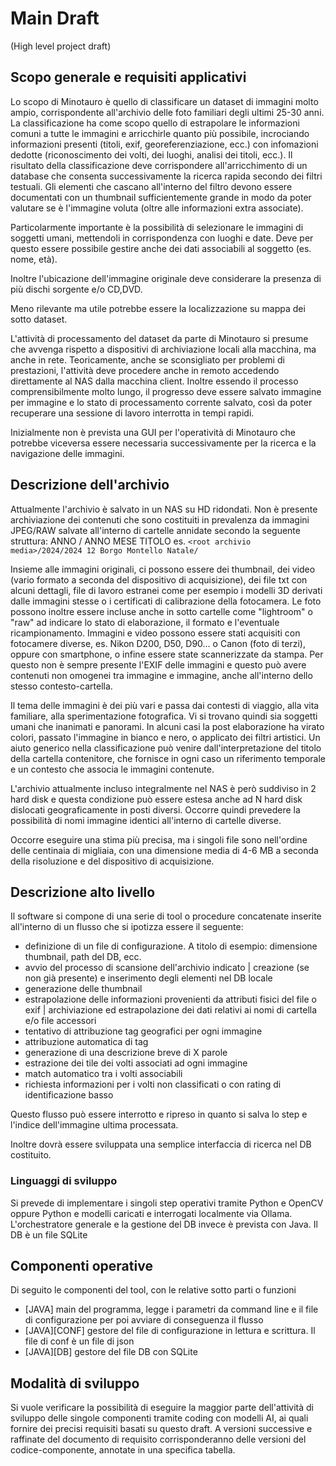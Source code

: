 # Main Draft
(High level project draft)

## Scopo generale e requisiti applicativi
Lo scopo di Minotauro è quello di classificare un dataset di immagini molto ampio, corrispondente all'archivio delle foto familiari degli ultimi 25-30 anni.
La classificazione ha come scopo quello di estrapolare le informazioni comuni a tutte le immagini e arricchirle quanto più possibile, incrociando informazioni presenti (titoli, exif, georeferenziazione, ecc.) con infomazioni dedotte (riconoscimento dei volti, dei luoghi, analisi dei titoli, ecc.).
Il risultato della classificazione deve corrispondere all'arricchimento di un database che consenta successivamente la ricerca rapida secondo dei filtri testuali.
Gli elementi che cascano all'interno del filtro devono essere documentati con un thumbnail sufficientemente grande in modo da poter valutare se è l'immagine voluta (oltre alle informazioni extra associate).

Particolarmente importante è la possibilità di selezionare le immagini di soggetti umani, mettendoli in corrispondenza con luoghi e date. 
Deve per questo essere possibile gestire anche dei dati associabili al soggetto (es. nome, età).

Inoltre l'ubicazione dell'immagine originale deve considerare la presenza di più dischi sorgente e/o CD,DVD. 

Meno rilevante ma utile potrebbe essere la localizzazione su mappa dei sotto dataset.

L'attività di processamento del dataset da parte di Minotauro si presume che avvenga rispetto a dispositivi di archiviazione locali alla macchina, ma anche in rete. Teoricamente, anche se sconsigliato per problemi di prestazioni, l'attività deve procedere anche in remoto accedendo direttamente al NAS dalla macchina client.
Inoltre essendo il processo comprensibilmente molto lungo, il progresso deve essere salvato immagine per immagine e lo stato di processamento corrente salvato, così da poter recuperare una sessione di lavoro interrotta in tempi rapidi.

Inizialmente non è prevista una GUI per l'operatività di Minotauro che potrebbe viceversa essere necessaria successivamente per la ricerca e la navigazione delle immagini.

## Descrizione dell'archivio
Attualmente l'archivio è salvato in un NAS su HD ridondati. Non è presente archiviazione dei contenuti che sono costituiti in prevalenza da immagini JPEG/RAW salvate all'interno di cartelle annidate secondo la seguente struttura:
ANNO / ANNO MESE TITOLO
es. ```<root archivio media>/2024/2024 12 Borgo Montello Natale/```

Insieme alle immagini originali, ci possono essere dei thumbnail, dei video (vario formato a seconda del dispositivo di acquisizione), dei file txt con alcuni dettagli, file di lavoro estranei come per esempio i modelli 3D derivati dalle immagini stesse o i certificati di calibrazione della fotocamera.
Le foto possono inoltre essere incluse anche in sotto cartelle come "lightroom" o "raw" ad indicare lo stato di elaborazione, il formato e l'eventuale ricampionamento. 
Immagini e video possono essere stati acquisiti con fotocamere diverse, es. Nikon D200, D50, D90... o Canon (foto di terzi), oppure con smartphone, o infine essere state scannerizzate da stampa.
Per questo non è sempre presente l'EXIF delle immagini e questo può avere contenuti non omogenei tra immagine e immagine, anche all'interno dello stesso contesto-cartella.

Il tema delle immagini è dei più vari e passa dai contesti di viaggio, alla vita familiare, alla sperimentazione fotografica. Vi si trovano quindi sia soggetti umani che inanimati e panorami. 
In alcuni casi la post elaborazione ha virato colori, passato l'immagine in bianco e nero, o applicato dei filtri artistici.
Un aiuto generico nella classificazione può venire dall'interpretazione del titolo della cartella contenitore, che fornisce in ogni caso un riferimento temporale e un contesto che associa le immagini contenute.

L'archivio attualmente incluso integralmente nel NAS è però suddiviso in 2 hard disk e questa condizione può essere estesa anche ad N hard disk dislocati geograficamente in posti diversi.
Occorre quindi prevedere la possibilità di nomi immagine identici all'interno di cartelle diverse.

Occorre eseguire una stima più precisa, ma i singoli file sono nell'ordine delle centinaia di migliaia, con una dimensione media di 4-6 MB a seconda della risoluzione e del dispositivo di acquisizione.

## Descrizione alto livello
Il software si compone di una serie di tool o procedure concatenate inserite all'interno di un flusso che si ipotizza essere il seguente:
- definizione di un file di configurazione. A titolo di esempio: dimensione thumbnail, path del DB, ecc.
- avvio del processo di scansione dell'archivio indicato | creazione (se non già presente) e inserimento degli elementi nel DB locale
- generazione delle thumbnail 
- estrapolazione delle informazioni provenienti da attributi fisici del file o exif | archiviazione ed estrapolazione dei dati relativi ai nomi di cartella e/o file accessori
- tentativo di attribuzione tag geografici per ogni immagine
- attribuzione automatica di tag
- generazione di una descrizione breve di X parole
- estrazione dei tile dei volti associati ad ogni immagine
- match automatico tra i volti associabili
- richiesta informazioni per i volti non classificati o con rating di identificazione basso

Questo flusso può essere interrotto e ripreso in quanto si salva lo step e l'indice dell'immagine ultima processata.

Inoltre dovrà essere sviluppata una semplice interfaccia di ricerca nel DB costituito. 

### Linguaggi di sviluppo
Si prevede di implementare i singoli step operativi tramite Python e OpenCV oppure Python e modelli caricati e interrogati localmente via Ollama.
L'orchestratore generale e la gestione del DB invece è prevista con Java. Il DB è un file SQLite

## Componenti operative
Di seguito le componenti del tool, con le relative sotto parti o funzioni
- [JAVA] main del programma, legge i parametri da command line e il file di configurazione per poi avviare di conseguenza il flusso
- [JAVA][CONF] gestore del file di configurazione in lettura e scrittura. Il file di conf è un file di json
- [JAVA][DB] gestore del file DB con SQLite

## Modalità di sviluppo
Si vuole verificare la possibilità di eseguire la maggior parte dell'attività di sviluppo delle singole componenti tramite coding con modelli AI, ai quali fornire dei precisi requisiti basati su questo draft.
A versioni successive e raffinate del documento di requisito corrisponderanno delle versioni del codice-componente, annotate in una specifica tabella.
